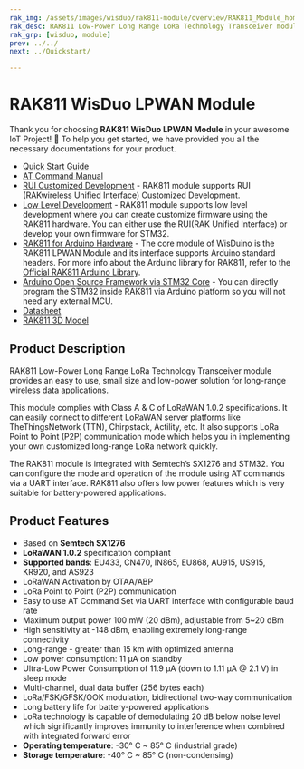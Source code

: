 ```yaml
---
rak_img: /assets/images/wisduo/rak811-module/overview/RAK811_Module_home.png
rak_desc: RAK811 Low-Power Long Range LoRa Technology Transceiver module provides an easy to use, small size, low-power solution for long range wireless data transmission.
rak_grp: [wisduo, module]
prev: ../../
next: ../Quickstart/

---
```


# RAK811 WisDuo LPWAN Module
Thank you for choosing **RAK811 WisDuo LPWAN Module** in your awesome IoT Project! 🎉 To help you get started, we have provided you all the necessary documentations for your product.

<!-- 
<rk-img
  src="/assets/images/wisduo/rak811-module/overview/nwgqobrzwanalynildkc.jpg"
  width="40%"
  caption="RAK811 WisDuo LPWAN Module"
/> -->

* [Quick Start Guide](/Product-Categories/WisDuo/RAK811-Module/Quickstart/)
* [AT Command Manual](/Product-Categories/WisDuo/RAK811-Module/AT-Command-Manual/)
* <a href="/RUI/" target="_blank">RUI Customized Development</a> - RAK811 module supports RUI (RAKwireless Unified Interface) Customized Development.
* [Low Level Development](/Product-Categories/WisDuo/RAK811-Module/Low-Level-Development/) - RAK811 module supports low level development where you can create customize firmware using the RAK811 hardware. You can either use the RUI(RAK Unified Interface) or develop your own firmware for STM32.
* [RAK811 for Arduino Hardware](/Product-Categories/WisDuino/) - The core module of WisDuino is the RAK811 LPWAN Module and its interface supports Arduino standard headers. For more info about the Arduino library for RAK811, refer to the [Official RAK811 Arduino Library](https://github.com/RAKWireless/WisNode-Arduino-Library).
* [Arduino Open Source Framework via STM32 Core](https://github.com/RAKWireless/Evaluation_Boards/tree/master/RAK811) - You can directly program the STM32 inside RAK811 via Arduino platform so you will not need any external MCU.
* [Datasheet](/Product-Categories/WisDuo/RAK811-Module/Datasheet/#rak811-wisduo-lpwan-module-datasheet)
* [RAK811 3D Model](https://downloads.rakwireless.com/3D_File/WisDuo/PWB-RAK811.stp)

## Product Description

RAK811 Low-Power Long Range LoRa Technology Transceiver module provides an easy to use, small size and low-power solution for long-range wireless data applications.

This module complies with Class A & C of LoRaWAN 1.0.2 specifications. It can easily connect to different LoRaWAN server platforms like TheThingsNetwork (TTN), Chirpstack, Actility, etc. It also supports LoRa Point to Point (P2P) communication mode which helps you in implementing your own customized long-range LoRa network quickly.

The RAK811 module is integrated with Semtech’s SX1276 and STM32. You can configure the mode and operation of the module using AT commands via a UART interface. RAK811 also offers low power features which is very suitable for battery-powered applications.

<!-- <rk-btn
  src="../Datasheet/"
  label="View Datasheet for the RAK811 WisDuo LPWAN Module"
/>

<rk-quick-links :params="$page.frontmatter.params.qlinks1"/> -->

## Product Features

- Based on **Semtech SX1276**
- **LoRaWAN 1.0.2** specification compliant
- **Supported bands**: EU433, CN470, IN865, EU868, AU915, US915, KR920, and AS923
- LoRaWAN Activation by OTAA/ABP
- LoRa Point to Point (P2P) communication
- Easy to use AT Command Set via UART interface with configurable baud rate
- Maximum output power 100&nbsp;mW (20&nbsp;dBm), adjustable from 5~20&nbsp;dBm
- High sensitivity at -148&nbsp;dBm, enabling extremely long-range connectivity
- Long-range - greater than 15&nbsp;km with optimized antenna
- Low power consumption: 11&nbsp;μA on standby
- Ultra-Low Power Consumption of 11.9&nbsp;μA (down to 1.11&nbsp;μA @ 2.1&nbsp;V) in sleep mode
- Multi-channel, dual data buffer (256&nbsp;bytes each)
- LoRa/FSK/GFSK/OOK modulation, bidirectional two-way communication
- Long battery life for battery-powered applications
- LoRa technology is capable of demodulating 20&nbsp;dB below noise level which significantly improves immunity to interference when combined with integrated forward error
- **Operating temperature**: -30°&nbsp;C ~ 85°&nbsp;C (industrial grade)
- **Storage temperature**: -40°&nbsp;C ~ 85°&nbsp;C (non-condensing)

<!-- <rk-btn
  src="https://store.rakwireless.com/products/rak811-lpwan-module"
  label="Buy a RAK811 WisDuo LPWAN Module"
  _blank
/> -->
